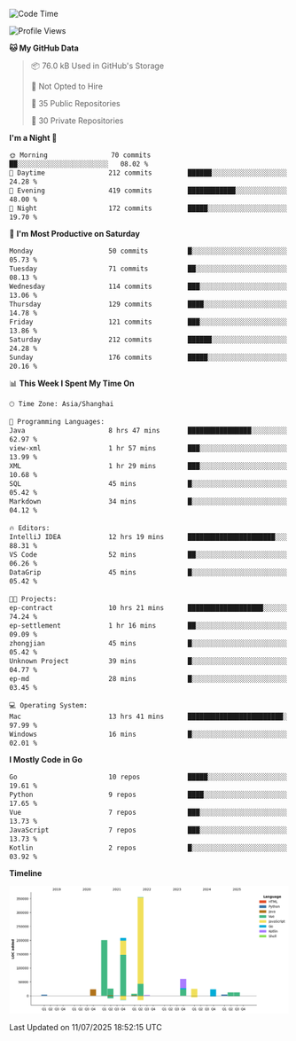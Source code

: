 <!--START_SECTION:waka-->
![Code Time](http://img.shields.io/badge/Code%20Time-4%2C270%20hrs%2053%20mins-blue)

![Profile Views](http://img.shields.io/badge/Profile%20Views-0-blue)

**🐱 My GitHub Data** 

> 📦 76.0 kB Used in GitHub's Storage 
 > 
> 🚫 Not Opted to Hire
 > 
> 📜 35 Public Repositories 
 > 
> 🔑 30 Private Repositories 
 > 
**I'm a Night 🦉** 

```text
🌞 Morning                70 commits          ██░░░░░░░░░░░░░░░░░░░░░░░   08.02 % 
🌆 Daytime                212 commits         ██████░░░░░░░░░░░░░░░░░░░   24.28 % 
🌃 Evening                419 commits         ████████████░░░░░░░░░░░░░   48.00 % 
🌙 Night                  172 commits         █████░░░░░░░░░░░░░░░░░░░░   19.70 % 
```
📅 **I'm Most Productive on Saturday** 

```text
Monday                   50 commits          █░░░░░░░░░░░░░░░░░░░░░░░░   05.73 % 
Tuesday                  71 commits          ██░░░░░░░░░░░░░░░░░░░░░░░   08.13 % 
Wednesday                114 commits         ███░░░░░░░░░░░░░░░░░░░░░░   13.06 % 
Thursday                 129 commits         ████░░░░░░░░░░░░░░░░░░░░░   14.78 % 
Friday                   121 commits         ███░░░░░░░░░░░░░░░░░░░░░░   13.86 % 
Saturday                 212 commits         ██████░░░░░░░░░░░░░░░░░░░   24.28 % 
Sunday                   176 commits         █████░░░░░░░░░░░░░░░░░░░░   20.16 % 
```


📊 **This Week I Spent My Time On** 

```text
🕑︎ Time Zone: Asia/Shanghai

💬 Programming Languages: 
Java                     8 hrs 47 mins       ████████████████░░░░░░░░░   62.97 % 
view-xml                 1 hr 57 mins        ███░░░░░░░░░░░░░░░░░░░░░░   13.99 % 
XML                      1 hr 29 mins        ███░░░░░░░░░░░░░░░░░░░░░░   10.68 % 
SQL                      45 mins             █░░░░░░░░░░░░░░░░░░░░░░░░   05.42 % 
Markdown                 34 mins             █░░░░░░░░░░░░░░░░░░░░░░░░   04.12 % 

🔥 Editors: 
IntelliJ IDEA            12 hrs 19 mins      ██████████████████████░░░   88.31 % 
VS Code                  52 mins             ██░░░░░░░░░░░░░░░░░░░░░░░   06.26 % 
DataGrip                 45 mins             █░░░░░░░░░░░░░░░░░░░░░░░░   05.42 % 

🐱‍💻 Projects: 
ep-contract              10 hrs 21 mins      ███████████████████░░░░░░   74.24 % 
ep-settlement            1 hr 16 mins        ██░░░░░░░░░░░░░░░░░░░░░░░   09.09 % 
zhongjian                45 mins             █░░░░░░░░░░░░░░░░░░░░░░░░   05.42 % 
Unknown Project          39 mins             █░░░░░░░░░░░░░░░░░░░░░░░░   04.77 % 
ep-md                    28 mins             █░░░░░░░░░░░░░░░░░░░░░░░░   03.45 % 

💻 Operating System: 
Mac                      13 hrs 41 mins      ████████████████████████░   97.99 % 
Windows                  16 mins             █░░░░░░░░░░░░░░░░░░░░░░░░   02.01 % 
```

**I Mostly Code in Go** 

```text
Go                       10 repos            █████░░░░░░░░░░░░░░░░░░░░   19.61 % 
Python                   9 repos             ████░░░░░░░░░░░░░░░░░░░░░   17.65 % 
Vue                      7 repos             ███░░░░░░░░░░░░░░░░░░░░░░   13.73 % 
JavaScript               7 repos             ███░░░░░░░░░░░░░░░░░░░░░░   13.73 % 
Kotlin                   2 repos             █░░░░░░░░░░░░░░░░░░░░░░░░   03.92 % 
```



**Timeline**

![Lines of Code chart](https://raw.githubusercontent.com/youtiaoguagua/youtiaoguagua/master/assets/bar_graph.png)


 Last Updated on 11/07/2025 18:52:15 UTC
<!--END_SECTION:waka-->